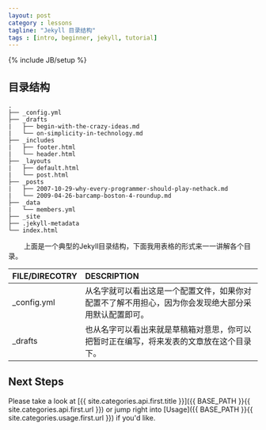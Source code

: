 ```yaml
---
layout: post
category : lessons
tagline: "Jekyll 目录结构"
tags : [intro, beginner, jekyll, tutorial]
---
```

{% include JB/setup %}

## 目录结构  

```
.
├── _config.yml
├── _drafts
|   ├── begin-with-the-crazy-ideas.md
|   └── on-simplicity-in-technology.md
├── _includes
|   ├── footer.html
|   └── header.html
├── _layouts
|   ├── default.html
|   └── post.html
├── _posts
|   ├── 2007-10-29-why-every-programmer-should-play-nethack.md
|   └── 2009-04-26-barcamp-boston-4-roundup.md
├── _data
|   └── members.yml
├── _site
├── .jekyll-metadata
└── index.html
```  

&#160; &#160; &#160; &#160; 上面是一个典型的Jekyll目录结构，下面我用表格的形式来一一讲解各个目录。  

| FILE/DIRECOTRY | DESCRIPTION |
|:-------|:--------|
| _config.yml | 从名字就可以看出这是一个配置文件，如果你对配置不了解不用担心，因为你会发现绝大部分采用默认配置即可。 |
| _drafts | 也从名字可以看出来就是草稿箱对意思，你可以把暂时正在编写，将来发表的文章放在这个目录下。 |  


## Next Steps

Please take a look at [{{ site.categories.api.first.title }}]({{ BASE_PATH }}{{ site.categories.api.first.url }})
or jump right into [Usage]({{ BASE_PATH }}{{ site.categories.usage.first.url }}) if you'd like.
